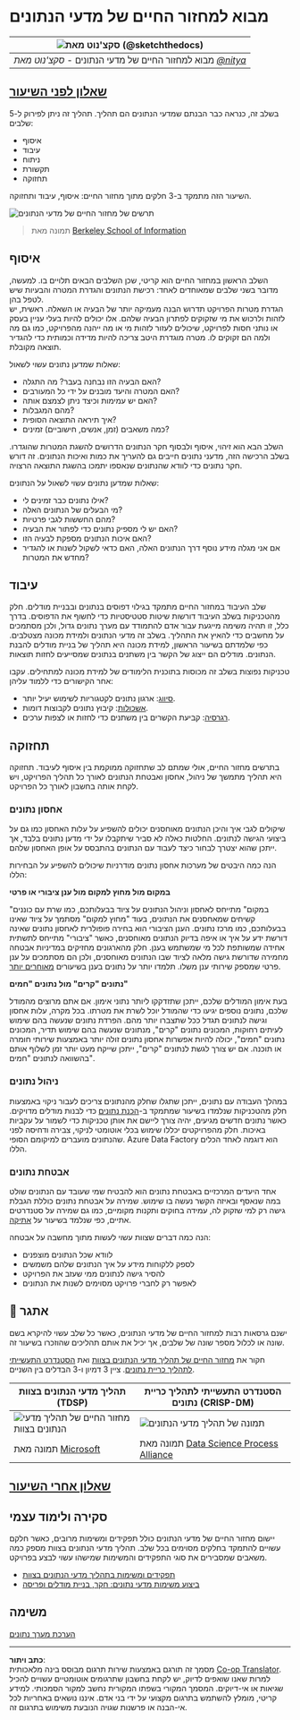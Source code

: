 <!--
CO_OP_TRANSLATOR_METADATA:
{
  "original_hash": "07478c2092203a69087b9c76b1f4dd56",
  "translation_date": "2025-09-05T23:18:00+00:00",
  "source_file": "4-Data-Science-Lifecycle/14-Introduction/README.md",
  "language_code": "he"
}
-->
# מבוא למחזור החיים של מדעי הנתונים

|![ סקצ'נוט מאת [(@sketchthedocs)](https://sketchthedocs.dev) ](../../sketchnotes/14-DataScience-Lifecycle.png)|
|:---:|
| מבוא למחזור החיים של מדעי הנתונים - _סקצ'נוט מאת [@nitya](https://twitter.com/nitya)_ |

## [שאלון לפני השיעור](https://ff-quizzes.netlify.app/en/ds/quiz/26)

בשלב זה, כנראה כבר הבנתם שמדעי הנתונים הם תהליך. תהליך זה ניתן לפירוק ל-5 שלבים:

- איסוף
- עיבוד
- ניתוח
- תקשורת
- תחזוקה

השיעור הזה מתמקד ב-3 חלקים מתוך מחזור החיים: איסוף, עיבוד ותחזוקה.

![תרשים של מחזור החיים של מדעי הנתונים](../../../../4-Data-Science-Lifecycle/14-Introduction/images/data-science-lifecycle.jpg)  
> תמונה מאת [Berkeley School of Information](https://ischoolonline.berkeley.edu/data-science/what-is-data-science/)

## איסוף

השלב הראשון במחזור החיים הוא קריטי, שכן השלבים הבאים תלויים בו. למעשה, מדובר בשני שלבים שמאוחדים לאחד: רכישת הנתונים והגדרת המטרה והבעיות שיש לטפל בהן.  
הגדרת מטרות הפרויקט תדרוש הבנה מעמיקה יותר של הבעיה או השאלה. ראשית, יש לזהות ולרכוש את מי שזקוקים לפתרון הבעיה שלהם. אלו יכולים להיות בעלי עניין בעסק או נותני חסות לפרויקט, שיכולים לעזור לזהות מי או מה ייהנה מהפרויקט, כמו גם מה ולמה הם זקוקים לו. מטרה מוגדרת היטב צריכה להיות מדידה וכמותית כדי להגדיר תוצאה מקובלת.

שאלות שמדען נתונים עשוי לשאול:
- האם הבעיה הזו נבחנה בעבר? מה התגלה?
- האם המטרה והיעד מובנים על ידי כל המעורבים?
- האם יש עמימות וכיצד ניתן לצמצם אותה?
- מהם המגבלות?
- איך תיראה התוצאה הסופית?
- כמה משאבים (זמן, אנשים, חישוביים) זמינים?

השלב הבא הוא זיהוי, איסוף ולבסוף חקר הנתונים הדרושים להשגת המטרות שהוגדרו. בשלב הרכישה הזה, מדעני נתונים חייבים גם להעריך את כמות ואיכות הנתונים. זה דורש חקר נתונים כדי לוודא שהנתונים שנאספו יתמכו בהשגת התוצאה הרצויה.

שאלות שמדען נתונים עשוי לשאול על הנתונים:
- אילו נתונים כבר זמינים לי?
- מי הבעלים של הנתונים האלה?
- מהם החששות לגבי פרטיות?
- האם יש לי מספיק נתונים כדי לפתור את הבעיה?
- האם איכות הנתונים מספקת לבעיה הזו?
- אם אני מגלה מידע נוסף דרך הנתונים האלה, האם כדאי לשקול לשנות או להגדיר מחדש את המטרות?

## עיבוד

שלב העיבוד במחזור החיים מתמקד בגילוי דפוסים בנתונים ובבניית מודלים. חלק מהטכניקות בשלב העיבוד דורשות שיטות סטטיסטיות כדי לחשוף את הדפוסים. בדרך כלל, זו תהיה משימה מייגעת עבור אדם להתמודד עם מערך נתונים גדול, ולכן מסתמכים על מחשבים כדי להאיץ את התהליך. בשלב זה מדעי הנתונים ולמידת מכונה מצטלבים. כפי שלמדתם בשיעור הראשון, למידת מכונה היא תהליך של בניית מודלים להבנת הנתונים. מודלים הם ייצוג של הקשר בין משתנים בנתונים שמסייעים לחזות תוצאות.

טכניקות נפוצות בשלב זה מכוסות בתוכנית הלימודים של למידת מכונה למתחילים. עקבו אחר הקישורים כדי ללמוד עליהן:

- [סיווג](https://github.com/microsoft/ML-For-Beginners/tree/main/4-Classification): ארגון נתונים לקטגוריות לשימוש יעיל יותר.
- [אשכולות](https://github.com/microsoft/ML-For-Beginners/tree/main/5-Clustering): קיבוץ נתונים לקבוצות דומות.
- [רגרסיה](https://github.com/microsoft/ML-For-Beginners/tree/main/2-Regression): קביעת הקשרים בין משתנים כדי לחזות או לצפות ערכים.

## תחזוקה

בתרשים מחזור החיים, אולי שמתם לב שתחזוקה ממוקמת בין איסוף לעיבוד. תחזוקה היא תהליך מתמשך של ניהול, אחסון ואבטחת הנתונים לאורך כל תהליך הפרויקט, ויש לקחת אותה בחשבון לאורך כל הפרויקט.

### אחסון נתונים
שיקולים לגבי איך והיכן הנתונים מאוחסנים יכולים להשפיע על עלות האחסון כמו גם על ביצועי הגישה לנתונים. החלטות כאלה לא סביר שיתקבלו על ידי מדען נתונים בלבד, אך ייתכן שהוא יצטרך לבחור כיצד לעבוד עם הנתונים בהתבסס על אופן האחסון שלהם.

הנה כמה היבטים של מערכות אחסון נתונים מודרניות שיכולים להשפיע על הבחירות הללו:

**במקום מול מחוץ למקום מול ענן ציבורי או פרטי**

"במקום" מתייחס לאחסון וניהול הנתונים על ציוד בבעלותכם, כמו שרת עם כוננים קשיחים שמאחסנים את הנתונים, בעוד "מחוץ למקום" מסתמך על ציוד שאינו בבעלותכם, כמו מרכז נתונים. הענן הציבורי הוא בחירה פופולרית לאחסון נתונים שאינה דורשת ידע על איך או איפה בדיוק הנתונים מאוחסנים, כאשר "ציבורי" מתייחס לתשתית אחידה שמשותפת לכל מי שמשתמש בענן. חלק מהארגונים מחזיקים במדיניות אבטחה מחמירה שדורשת גישה מלאה לציוד שבו הנתונים מאוחסנים, ולכן הם מסתמכים על ענן פרטי שמספק שירותי ענן משלו. תלמדו יותר על נתונים בענן בשיעורים [מאוחרים יותר](https://github.com/microsoft/Data-Science-For-Beginners/tree/main/5-Data-Science-In-Cloud).

**נתונים "קרים" מול נתונים "חמים"**

בעת אימון המודלים שלכם, ייתכן שתזדקקו ליותר נתוני אימון. אם אתם מרוצים מהמודל שלכם, נתונים נוספים יגיעו כדי שהמודל יוכל לשרת את מטרתו. בכל מקרה, עלות אחסון וגישה לנתונים תגדל ככל שתצברו יותר מהם. הפרדת נתונים שנעשה בהם שימוש לעיתים רחוקות, המכונים נתונים "קרים", מנתונים שנעשה בהם שימוש תדיר, המכונים נתונים "חמים", יכולה להיות אפשרות אחסון נתונים זולה יותר באמצעות שירותי חומרה או תוכנה. אם יש צורך לגשת לנתונים "קרים", ייתכן שייקח מעט יותר זמן לשלוף אותם בהשוואה לנתונים "חמים".

### ניהול נתונים
במהלך העבודה עם נתונים, ייתכן שתגלו שחלק מהנתונים צריכים לעבור ניקוי באמצעות חלק מהטכניקות שנלמדו בשיעור שמתמקד ב-[הכנת נתונים](https://github.com/microsoft/Data-Science-For-Beginners/tree/main/2-Working-With-Data/08-data-preparation) כדי לבנות מודלים מדויקים. כאשר נתונים חדשים מגיעים, יהיה צורך ליישם את אותן טכניקות כדי לשמור על עקביות באיכות. חלק מהפרויקטים יכללו שימוש בכלי אוטומטי לניקוי, צבירה ודחיסה לפני שהנתונים מועברים למיקומם הסופי. Azure Data Factory הוא דוגמה לאחד הכלים הללו.

### אבטחת נתונים
אחד היעדים המרכזיים באבטחת נתונים הוא להבטיח שמי שעובד עם הנתונים שולט במה שנאסף ובאיזה הקשר נעשה בו שימוש. שמירה על אבטחת נתונים כוללת הגבלת גישה רק למי שזקוק לה, עמידה בחוקים ותקנות מקומיים, כמו גם שמירה על סטנדרטים אתיים, כפי שנלמד בשיעור על [אתיקה](https://github.com/microsoft/Data-Science-For-Beginners/tree/main/1-Introduction/02-ethics).

הנה כמה דברים שצוות עשוי לעשות מתוך מחשבה על אבטחה:
- לוודא שכל הנתונים מוצפנים
- לספק ללקוחות מידע על איך הנתונים שלהם משמשים
- להסיר גישה לנתונים ממי שעזב את הפרויקט
- לאפשר רק לחברי פרויקט מסוימים לשנות את הנתונים

## 🚀 אתגר

ישנם גרסאות רבות למחזור החיים של מדעי הנתונים, כאשר כל שלב עשוי להיקרא בשם שונה או לכלול מספר שונה של שלבים, אך יכיל את אותם תהליכים שהוזכרו בשיעור זה.

חקור את [מחזור החיים של תהליך מדעי הנתונים בצוות](https://docs.microsoft.com/en-us/azure/architecture/data-science-process/lifecycle) ואת [הסטנדרט התעשייתי לתהליך כריית נתונים](https://www.datascience-pm.com/crisp-dm-2/). ציין 3 דמיון ו-3 הבדלים בין השניים.

|תהליך מדעי הנתונים בצוות (TDSP)|הסטנדרט התעשייתי לתהליך כריית נתונים (CRISP-DM)|
|--|--|
|![מחזור החיים של תהליך מדעי הנתונים בצוות](../../../../4-Data-Science-Lifecycle/14-Introduction/images/tdsp-lifecycle2.png) | ![תמונה של תהליך מדעי הנתונים](../../../../4-Data-Science-Lifecycle/14-Introduction/images/CRISP-DM.png) |
| תמונה מאת [Microsoft](https://docs.microsoft.comazure/architecture/data-science-process/lifecycle) | תמונה מאת [Data Science Process Alliance](https://www.datascience-pm.com/crisp-dm-2/) |

## [שאלון אחרי השיעור](https://ff-quizzes.netlify.app/en/ds/quiz/27)

## סקירה ולימוד עצמי

יישום מחזור החיים של מדעי הנתונים כולל תפקידים ומשימות מרובים, כאשר חלקם עשויים להתמקד בחלקים מסוימים בכל שלב. תהליך מדעי הנתונים בצוות מספק כמה משאבים שמסבירים את סוגי התפקידים והמשימות שמישהו עשוי לבצע בפרויקט.

* [תפקידים ומשימות בתהליך מדעי הנתונים בצוות](https://docs.microsoft.com/en-us/azure/architecture/data-science-process/roles-tasks)  
* [ביצוע משימות מדעי נתונים: חקר, בניית מודלים ופריסה](https://docs.microsoft.com/en-us/azure/architecture/data-science-process/execute-data-science-tasks)

## משימה

[הערכת מערך נתונים](assignment.md)

---

**כתב ויתור**:  
מסמך זה תורגם באמצעות שירות תרגום מבוסס בינה מלאכותית [Co-op Translator](https://github.com/Azure/co-op-translator). למרות שאנו שואפים לדיוק, יש לקחת בחשבון שתרגומים אוטומטיים עשויים להכיל שגיאות או אי-דיוקים. המסמך המקורי בשפתו המקורית נחשב למקור הסמכותי. למידע קריטי, מומלץ להשתמש בתרגום מקצועי על ידי בני אדם. איננו נושאים באחריות לכל אי-הבנה או פרשנות שגויה הנובעת משימוש בתרגום זה.  